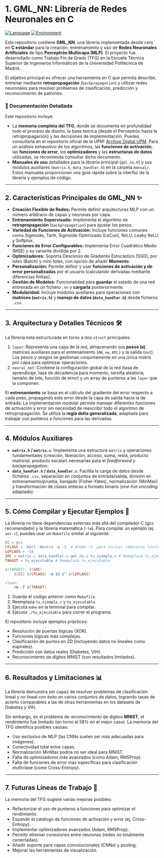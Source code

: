 # 1. GML_NN: Librería de Redes Neuronales en C

[![Language](https://img.shields.io/badge/Language-C-blue.svg)](https://en.wikipedia.org/wiki/C_(programming_language))
[![Environment](https://img.shields.io/badge/Environment-GNU/Linux-green.svg)](https://www.gnu.org/linux/)

Este repositorio contiene **GML_NN**, una librería implementada desde cero en **C estándar** para la creación, entrenamiento y uso de **Redes Neuronales Artificiales** de tipo **Perceptrón Multicapa (MLP)**. El proyecto fue desarrollado como Trabajo Fin de Grado (TFG) en la Escuela Técnica Superior de Ingenieros Informáticos de la Universidad Politécnica de Madrid.

El objetivo principal es ofrecer una herramienta en C que permita describir, entrenar mediante **retropropagación** (`backpropagation`) y utilizar redes neuronales para resolver problemas de clasificación, predicción y reconocimiento de patrones.

### 📄 Documentación Detallada

Este repositorio incluye:
* La **memoria completa del TFG**, donde se documenta en profundidad todo el proceso de diseño, la base teórica (desde el Perceptrón hasta la retropropagación) y las decisiones de implementación. Puedes consultarla en el repositorio oficial de la UPM: [Archivo Digital UPM](https://oa.upm.es/82476/). Para un análisis exhaustivo de los algoritmos, las **funciones de activación**, las **funciones de error**, los **optimizadores** y las **estructuras de datos** utilizadas, se recomienda consultar dicho documento.
* **Manuales de uso** detallados para la librería principal (`gml_nn.h`) y sus módulos auxiliares (`matrix.h`, `data_handler.h`) en la carpeta `manual/`. Estos manuales proporcionan una guía rápida sobre la interfaz de la librería y ejemplos de código.

---

## 2. Características Principales de GML_NN ✨

* **Creación Flexible de Redes:** Permite definir arquitecturas MLP con un número arbitrario de capas y neuronas por capa.
* **Entrenamiento Supervisado:** Implementa el algoritmo de **retropropagación** (`backpropagation`) para ajustar los pesos.
* **Variedad de Funciones de Activación:** Incluye funciones comunes como Sigmoide, Tanh, Sigmoide Optimizado (LeCun), ReLU, Leaky ReLU y Softplus.
* **Funciones de Error Configurables:** Implementa Error Cuadrático Medio (MSE) y su variante dividida por 2.
* **Optimizadores:** Soporta Descenso de Gradiente Estocástico (SGD), por lotes (Batch) y mini-lotes, con opción de añadir **Momento**.
* **Personalización:** Permite definir y usar **funciones de activación y de error personalizadas** por el usuario (calculando derivadas mediante diferencias finitas).
* **Gestión de Modelos:** Funcionalidad para **guardar** el estado de una red entrenada en un fichero `.nn` y **cargarla** posteriormente.
* **Modularidad:** Incluye módulos auxiliares para operaciones con **matrices (`matrix.h`)** y **manejo de datos (`data_handler.h`)** desde ficheros `.csv`.

---

## 3. Arquitectura y Detalles Técnicos 🛠️

La librería está estructurada en torno a dos `struct` principales:

1.  `layer`: Representa una capa de la red, almacenando sus **pesos (`W`)**, matrices auxiliares para el entrenamiento (`dW`, `vw`, etc.) y la salida (`out`). Los pesos y sesgos se gestionan conjuntamente en una única matriz por capa para optimizar operaciones.
2.  `neural_net`: Contiene la configuración global de la red (tasa de aprendizaje, tasa de decadencia para momento, semilla aleatoria, tamaño de lote, función de error) y un array de punteros a las `layer` que la componen.



El **entrenamiento** se basa en el cálculo del gradiente del error respecto a cada peso, propagando este error desde la capa de salida hacia la de entrada. La implementación modular permite manejar diferentes funciones de activación y error sin necesidad de reescribir todo el algoritmo de retropropagación. Se utiliza la **regla delta generalizada**, adaptada para trabajar con punteros a funciones para las derivadas.

---

## 4. Módulos Auxiliares

* **`matrix.h` / `matrix.c`**: Implementa una estructura `matrix` y operaciones fundamentales (creación, liberación, acceso, suma, resta, producto matricial, producto escalar) necesarias para el *feedforward* y *backpropagation*.
* **`data_handler.h` / `data_handler.c`**: Facilita la carga de datos desde ficheros `.csv`, separación en conjuntos de entrada/salida, división en entrenamiento/prueba, barajado (Fisher-Yates), normalización (MinMax) y transformación de clases enteras a formato binario (*one-hot encoding* adaptado).

---

## 5. Cómo Compilar y Ejecutar Ejemplos 🚀

La librería no tiene dependencias externas más allá del compilador C (gcc recomendado) y la librería matemática (`-lm`). Para compilar un ejemplo (ej. `xor.c`), puedes usar un `Makefile` similar al siguiente:

```makefile
CC = gcc
CFLAGS = -Wall -Wextra -g -I. # Añade -I. para incluir cabeceras locales
LDFLAGS = -lm
SRC = matrix.c data_handler.c gml_nn.c tu_ejemplo.c # Reemplaza tu_ejemplo.c
TARGET = tu_ejecutable # Reemplaza tu_ejecutable

$(TARGET): $(SRC)
	$(CC) $(CFLAGS) -o $@ $^ $(LDFLAGS)

clean:
	rm -f $(TARGET)
```

1.  Guarda el código anterior como `Makefile`.
2.  Reemplaza `tu_ejemplo.c` y `tu_ejecutable`.
3.  Ejecuta `make` en la terminal para compilar.
4.  Ejecuta `./tu_ejecutable` para correr el programa.

El repositorio incluye ejemplos prácticos:
* Resolución de puertas lógicas (XOR).
* Funciones lógicas más complejas.
* Clasificación de puntos en 2D (incluyendo datos no lineales como espirales).
* Predicción con datos reales (Diabetes, VIH).
* Reconocimiento de dígitos MNIST (con resultados limitados).

---

## 6. Resultados y Limitaciones 📊

La librería demuestra ser capaz de resolver problemas de clasificación lineal y no lineal con éxito en varios conjuntos de datos, logrando tasas de acierto comparables a las de otras herramientas en los datasets de Diabetes y VIH.

Sin embargo, en el problema de reconocimiento de dígitos **MNIST**, el rendimiento fue limitado (en torno al 58% en el mejor caso). La memoria del TFG identifica posibles causas:
* Uso exclusivo de MLP (las CNNs suelen ser más adecuadas para imágenes).
* Conectividad total entre capas.
* Normalización MinMax podría no ser ideal para MNIST.
* Falta de optimizadores más avanzados (como Adam, RMSProp).
* Falta de funciones de error más específicas para clasificación multiclase (como Cross-Entropy).

---

## 7. Futuras Líneas de Trabajo 🔮

La memoria del TFG sugiere varias mejoras posibles:
* Refactorizar el uso de punteros a funciones para optimizar el rendimiento.
* Expandir el catálogo de funciones de activación y error (ej. Cross-Entropy).
* Implementar optimizadores avanzados (Adam, RMSProp).
* Permitir eliminar conexiones entre neuronas (redes no totalmente conectadas).
* Añadir soporte para capas convolucionales (CNNs) y pooling.
* Mejorar las herramientas de visualización.
